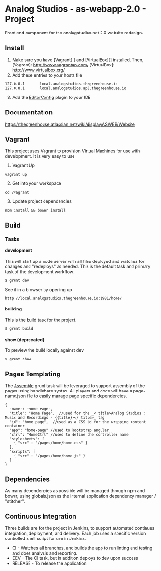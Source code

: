 # Analog Studios - as-webapp-2.0 - Project

Front end component for the analogstudios.net 2.0 website redesign.

## Install

1. Make sure you have [Vagrant][] and [VirtualBox][] installed. Then,
[Vagrant]: http://www.vagrantup.com/
[VirtualBox]: http://www.virtualbox.org/
2. Add these entries to your hosts file
```
127.0.0.1       local.analogstudios.thegreenhouse.io
127.0.0.1       local.analogstudios.api.thegreenhouse.io
```
3. Add the [EditorConfig][] plugin to your IDE

[EditorConfig]: http://editorconfig.org/


## Documentation
https://thegreenhouse.atlassian.net/wiki/display/ASWEB/Website

## Vagrant
This project uses Vagrant to provision Virtual Machines for use with development.  It is very easy to use

1. Vagrant Up
```
vagrant up
```
2. Get into your workspace
```
cd /vagrant
```
3. Update project dependencies
```
npm install && bower install
```

## Build

### Tasks
#### development
This will start up a node server with all files deployed and watches for changes and "redeploys" as needed.  This is the
default task and primary task of the development workflow.

```
$ grunt dev
```

See it in a browser by opening up

```
http://local.analogstudios.thegreenhouse.io:1981/home/
```

#### building
This is the build task for the project.

```
$ grunt build
```

#### show (deprecated)
To preview the build locally against dev

```
$ grunt show
```

## Pages Templating
The [Assemble][] grunt task will be leveraged to support assembly of the pages using handlebars syntax.  All players
and docs will have a page-name.json file to easily manage page specific dependencies.

```
{
  "name": "Home Page",
  "title": "Home Page",  //used for the _< title>Analog Studios : Music and Recordings - {{title}}</ title>_ tag
  "id": "home page",  //used as a CSS id for the wrapping content container
  "app": "home-page" //used to bootstrap angular
  "ctrl": "HomeCtrl" //used to define the controller name
  "stylesheets": [
    { "src" : "/pages/home/home.css" }
  ],
  "scripts": [
    { "src" : "/pages/home/home.js" }
  ]
}
```

[Assemble]: http://assemble.io/

## Dependencies
As many dependencies as possible will be managed through npm and bower, using globals.json as the internal application
dependency manager / "stitcher".

## Continuous Integration
Three builds are for the project in Jenkins, to support automated continues integration, deployment, and delivery.
Each job uses a specific version controlled shell script for use in Jenkins.

* CI - Watches all branches, and builds the app to run linting and testing and does analysis and reporting.
* DEV - The CI task, but in addition deploys to dev upon success
* RELEASE - To release the application

